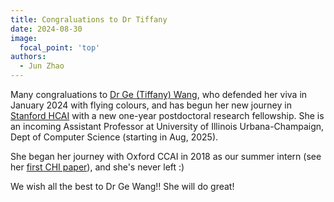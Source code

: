 ```yaml
---
title: Congraluations to Dr Tiffany
date: 2024-08-30
image:
  focal_point: 'top'
authors:
  - Jun Zhao
---
```



Many congraluations to [Dr Ge (Tiffany) Wang](https://tiffanygewang.com), who defended her viva in January 2024 with flying colours, and has begun her new journey in [Stanford HCAI](https://hai.stanford.edu/) with a new one-year postdoctoral research fellowship. She is an incoming Assistant Professor at University of Illinois Urbana-Champaign, Dept of Computer Science (starting in Aug, 2025). 

She began her journey with Oxford CCAI in 2018 as our summer intern (see her [first CHI paper](https://dl.acm.org/doi/10.1145/3290605.3300336)), and she's never left :)

We wish all the best to Dr Ge Wang!! She will do great!





